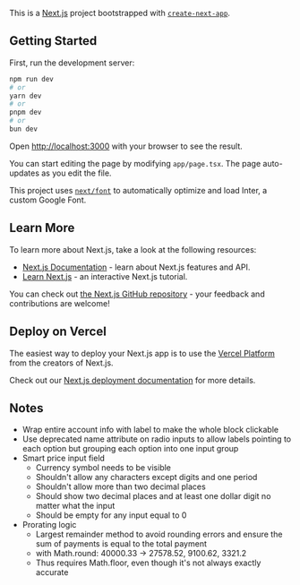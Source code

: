 This is a [Next.js](https://nextjs.org/) project bootstrapped with [`create-next-app`](https://github.com/vercel/next.js/tree/canary/packages/create-next-app).

## Getting Started

First, run the development server:

```bash
npm run dev
# or
yarn dev
# or
pnpm dev
# or
bun dev
```

Open [http://localhost:3000](http://localhost:3000) with your browser to see the result.

You can start editing the page by modifying `app/page.tsx`. The page auto-updates as you edit the file.

This project uses [`next/font`](https://nextjs.org/docs/basic-features/font-optimization) to automatically optimize and load Inter, a custom Google Font.

## Learn More

To learn more about Next.js, take a look at the following resources:

- [Next.js Documentation](https://nextjs.org/docs) - learn about Next.js features and API.
- [Learn Next.js](https://nextjs.org/learn) - an interactive Next.js tutorial.

You can check out [the Next.js GitHub repository](https://github.com/vercel/next.js/) - your feedback and contributions are welcome!

## Deploy on Vercel

The easiest way to deploy your Next.js app is to use the [Vercel Platform](https://vercel.com/new?utm_medium=default-template&filter=next.js&utm_source=create-next-app&utm_campaign=create-next-app-readme) from the creators of Next.js.

Check out our [Next.js deployment documentation](https://nextjs.org/docs/deployment) for more details.

## Notes

- Wrap entire account info with label to make the whole block clickable
- Use deprecated name attribute on radio inputs to allow labels pointing to each option but grouping each option into one input group
- Smart price input field
  - Currency symbol needs to be visible
  - Shouldn't allow any characters except digits and one period
  - Shouldn't allow more than two decimal places
  - Should show two decimal places and at least one dollar digit no matter what the input
  - Should be empty for any input equal to 0
- Prorating logic
  - Largest remainder method to avoid rounding errors and ensure the sum of payments is equal to the total payment
  - with Math.round: 40000.33 -> 27578.52, 9100.62, 3321.2
  - Thus requires Math.floor, even though it's not always exactly accurate

